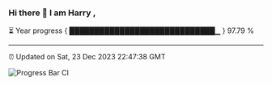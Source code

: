 ### Hi there 👋 I am Harry , 

⏳ Year progress { █████████████████████████████▁ } 97.79 %

---

⏰ Updated on Sat, 23 Dec 2023 22:47:38 GMT

![Progress Bar CI](https://github.com/duykhang68/duykhang68/workflows/Progress%20Bar%20CI/badge.svg)
